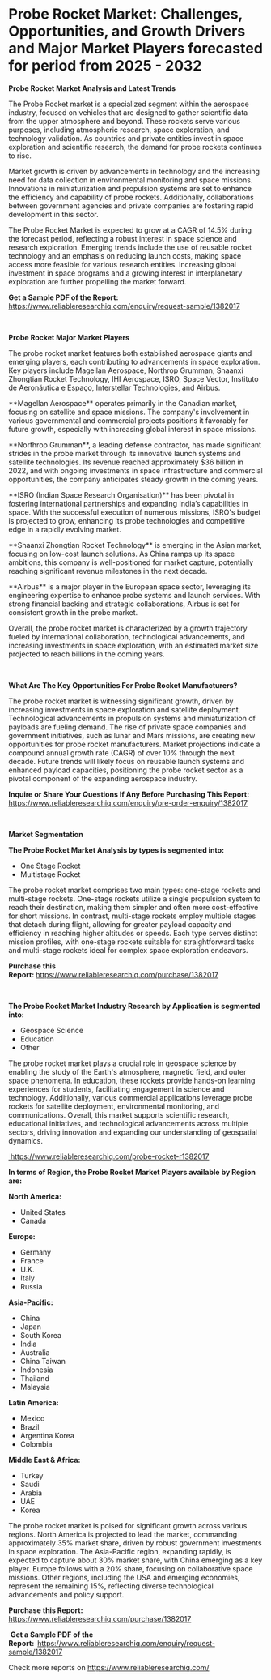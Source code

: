 <p><h1>Probe Rocket Market: Challenges, Opportunities, and Growth Drivers and Major Market Players forecasted for period from 2025 - 2032</h1></p><p><strong>Probe Rocket Market Analysis and Latest Trends</strong></p>
<p><p>The Probe Rocket market is a specialized segment within the aerospace industry, focused on vehicles that are designed to gather scientific data from the upper atmosphere and beyond. These rockets serve various purposes, including atmospheric research, space exploration, and technology validation. As countries and private entities invest in space exploration and scientific research, the demand for probe rockets continues to rise.</p><p>Market growth is driven by advancements in technology and the increasing need for data collection in environmental monitoring and space missions. Innovations in miniaturization and propulsion systems are set to enhance the efficiency and capability of probe rockets. Additionally, collaborations between government agencies and private companies are fostering rapid development in this sector.</p><p>The Probe Rocket Market is expected to grow at a CAGR of 14.5% during the forecast period, reflecting a robust interest in space science and research exploration. Emerging trends include the use of reusable rocket technology and an emphasis on reducing launch costs, making space access more feasible for various research entities. Increasing global investment in space programs and a growing interest in interplanetary exploration are further propelling the market forward.</p></p>
<p><strong>Get a Sample PDF of the Report:&nbsp;</strong> <a href="https://www.reliableresearchiq.com/enquiry/request-sample/1382017?utm_campaign=2732&utm_medium=2&utm_source=Github&utm_content=ia&utm_term=08042025&utm_id=probe-rocket">https://www.reliableresearchiq.com/enquiry/request-sample/1382017</a></p>
<p>&nbsp;</p>
<p><strong>Probe Rocket Major Market Players</strong></p>
<p><p>The probe rocket market features both established aerospace giants and emerging players, each contributing to advancements in space exploration. Key players include Magellan Aerospace, Northrop Grumman, Shaanxi Zhongtian Rocket Technology, IHI Aerospace, ISRO, Space Vector, Instituto de Aeronáutica e Espaço, Interstellar Technologies, and Airbus.</p><p>**Magellan Aerospace** operates primarily in the Canadian market, focusing on satellite and space missions. The company's involvement in various governmental and commercial projects positions it favorably for future growth, especially with increasing global interest in space missions.</p><p>**Northrop Grumman**, a leading defense contractor, has made significant strides in the probe market through its innovative launch systems and satellite technologies. Its revenue reached approximately $36 billion in 2022, and with ongoing investments in space infrastructure and commercial opportunities, the company anticipates steady growth in the coming years.</p><p>**ISRO (Indian Space Research Organisation)** has been pivotal in fostering international partnerships and expanding India’s capabilities in space. With the successful execution of numerous missions, ISRO's budget is projected to grow, enhancing its probe technologies and competitive edge in a rapidly evolving market.</p><p>**Shaanxi Zhongtian Rocket Technology** is emerging in the Asian market, focusing on low-cost launch solutions. As China ramps up its space ambitions, this company is well-positioned for market capture, potentially reaching significant revenue milestones in the next decade.</p><p>**Airbus** is a major player in the European space sector, leveraging its engineering expertise to enhance probe systems and launch services. With strong financial backing and strategic collaborations, Airbus is set for consistent growth in the probe market.</p><p>Overall, the probe rocket market is characterized by a growth trajectory fueled by international collaboration, technological advancements, and increasing investments in space exploration, with an estimated market size projected to reach billions in the coming years.</p></p>
<p>&nbsp;</p>
<p><strong>What Are The Key Opportunities For Probe Rocket Manufacturers?</strong></p>
<p><p>The probe rocket market is witnessing significant growth, driven by increasing investments in space exploration and satellite deployment. Technological advancements in propulsion systems and miniaturization of payloads are fueling demand. The rise of private space companies and government initiatives, such as lunar and Mars missions, are creating new opportunities for probe rocket manufacturers. Market projections indicate a compound annual growth rate (CAGR) of over 10% through the next decade. Future trends will likely focus on reusable launch systems and enhanced payload capacities, positioning the probe rocket sector as a pivotal component of the expanding aerospace industry.</p></p>
<p><strong>Inquire or Share Your Questions If Any Before Purchasing This Report:</strong> <a href="https://www.reliableresearchiq.com/enquiry/pre-order-enquiry/1382017?utm_campaign=2732&utm_medium=2&utm_source=Github&utm_content=ia&utm_term=08042025&utm_id=probe-rocket">https://www.reliableresearchiq.com/enquiry/pre-order-enquiry/1382017</a></p>
<p>&nbsp;</p>
<p><strong>Market Segmentation</strong></p>
<p><strong>The Probe Rocket Market Analysis by types is segmented into:</strong></p>
<p><ul><li>One Stage Rocket</li><li>Multistage Rocket</li></ul></p>
<p><p>The probe rocket market comprises two main types: one-stage rockets and multi-stage rockets. One-stage rockets utilize a single propulsion system to reach their destination, making them simpler and often more cost-effective for short missions. In contrast, multi-stage rockets employ multiple stages that detach during flight, allowing for greater payload capacity and efficiency in reaching higher altitudes or speeds. Each type serves distinct mission profiles, with one-stage rockets suitable for straightforward tasks and multi-stage rockets ideal for complex space exploration endeavors.</p></p>
<p><strong>Purchase this Report:&nbsp;</strong><a href="https://www.reliableresearchiq.com/purchase/1382017?utm_campaign=2732&utm_medium=2&utm_source=Github&utm_content=ia&utm_term=08042025&utm_id=probe-rocket">https://www.reliableresearchiq.com/purchase/1382017</a></p>
<p>&nbsp;</p>
<p><strong>The Probe Rocket Market Industry Research by Application is segmented into:</strong></p>
<p><ul><li>Geospace Science</li><li>Education</li><li>Other</li></ul></p>
<p><p>The probe rocket market plays a crucial role in geospace science by enabling the study of the Earth's atmosphere, magnetic field, and outer space phenomena. In education, these rockets provide hands-on learning experiences for students, facilitating engagement in science and technology. Additionally, various commercial applications leverage probe rockets for satellite deployment, environmental monitoring, and communications. Overall, this market supports scientific research, educational initiatives, and technological advancements across multiple sectors, driving innovation and expanding our understanding of geospatial dynamics.</p></p>
<p><a href="https://www.reliableresearchiq.com/probe-rocket-r1382017?utm_campaign=2732&utm_medium=2&utm_source=Github&utm_content=ia&utm_term=08042025&utm_id=probe-rocket">&nbsp;https://www.reliableresearchiq.com/probe-rocket-r1382017</a></p>
<p><strong>In terms of Region, the Probe Rocket Market Players available by Region are:</strong></p>
<p>
    <p> <strong> North America: </strong>
        <ul>
            <li>United States</li>
            <li>Canada</li>
        </ul>
        </p> 
    <p> <strong> Europe: </strong>
        <ul>
            <li>Germany</li>
            <li>France</li>
            <li>U.K.</li>
            <li>Italy</li>
            <li>Russia</li>
        </ul>
        </p> 
    <p> <strong> Asia-Pacific: </strong>
        <ul>
            <li>China</li>
            <li>Japan</li>
            <li>South Korea</li>
            <li>India</li>
            <li>Australia</li>
            <li>China Taiwan</li>
            <li>Indonesia</li>
            <li>Thailand</li>
            <li>Malaysia</li>
        </ul>
        </p> 
    <p> <strong> Latin America: </strong>
        <ul>
            <li>Mexico</li>
            <li>Brazil</li>
            <li>Argentina Korea</li>
            <li>Colombia</li>
        </ul>
        </p> 
    <p> <strong> Middle East & Africa: </strong>
        <ul>
            <li>Turkey</li>
            <li>Saudi</li>
            <li>Arabia</li>
            <li>UAE</li>
            <li>Korea</li>
        </ul>
    </p>
    </p>
<p><p>The probe rocket market is poised for significant growth across various regions. North America is projected to lead the market, commanding approximately 35% market share, driven by robust government investments in space exploration. The Asia-Pacific region, expanding rapidly, is expected to capture about 30% market share, with China emerging as a key player. Europe follows with a 20% share, focusing on collaborative space missions. Other regions, including the USA and emerging economies, represent the remaining 15%, reflecting diverse technological advancements and policy support.</p></p>
<p><strong>Purchase this Report: </strong><a href="https://www.reliableresearchiq.com/purchase/1382017?utm_campaign=2732&utm_medium=2&utm_source=Github&utm_content=ia&utm_term=08042025&utm_id=probe-rocket">https://www.reliableresearchiq.com/purchase/1382017</a></p>
<p>&nbsp;<strong>Get a Sample PDF of the Report:&nbsp;&nbsp;</strong><a href="https://www.reliableresearchiq.com/enquiry/request-sample/1382017?utm_campaign=2732&utm_medium=2&utm_source=Github&utm_content=ia&utm_term=08042025&utm_id=probe-rocket">https://www.reliableresearchiq.com/enquiry/request-sample/1382017</a></p>
<p><strong></strong></p>
<p>Check more reports on <a href="https://www.reliableresearchiq.com/?utm_campaign=2732&utm_medium=2&utm_source=Github&utm_content=ia&utm_term=08042025&utm_id=probe-rocket">https://www.reliableresearchiq.com/</a></p>